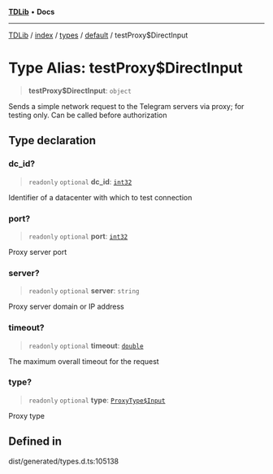 [**TDLib**](../../../../../../README.md) • **Docs**

***

[TDLib](../../../../../../modules.md) / [index](../../../../../README.md) / [types](../../../README.md) / [default](../README.md) / testProxy$DirectInput

# Type Alias: testProxy$DirectInput

> **testProxy$DirectInput**: `object`

Sends a simple network request to the Telegram servers via proxy; for testing only. Can be called before authorization

## Type declaration

### dc\_id?

> `readonly` `optional` **dc\_id**: [`int32`](int32.md)

Identifier of a datacenter with which to test connection

### port?

> `readonly` `optional` **port**: [`int32`](int32.md)

Proxy server port

### server?

> `readonly` `optional` **server**: `string`

Proxy server domain or IP address

### timeout?

> `readonly` `optional` **timeout**: [`double`](double.md)

The maximum overall timeout for the request

### type?

> `readonly` `optional` **type**: [`ProxyType$Input`](ProxyType$Input.md)

Proxy type

## Defined in

dist/generated/types.d.ts:105138
